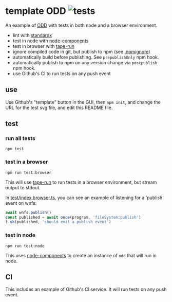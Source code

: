 # template ODD ![tests](https://github.com/nichoth/template-odd/actions/workflows/nodejs.yml/badge.svg)

An example of [ODD](https://github.com/oddsdk/ts-odd) with tests in both node and a browser environment.

* lint with [standardx](https://github.com/standard/standardx)
* test in node with [node-components](https://github.com/ssc-hermes/node-components)
* test in browser with [tape-run](https://github.com/juliangruber/tape-run)
* ignore compiled code in git, but publish to npm (see [.npmignore](.npmignore))
* automatically build before publishing. See `prepublishOnly` npm hook.
* automatically publish to npm on any version change via `postpublish` npm hook.
* use Github's CI to run tests on any push event

## use
Use Github's "template" button in the GUI, then `npm init`, and change the URL for the test svg file, and edit this README file.

## test

### run all tests
```
npm test
```

### test in a browser
```
npm run test:browser
```
This will use [tape-run](https://github.com/juliangruber/tape-run) to run tests in a browser environment, but stream output to stdout.

In [test/index.browser.ts](test/index.browser.ts), you can see an example of listening for a 'publish' event on wnfs:

```js
await wnfs.publish()
const published = await once(program, 'fileSystem:publish')
t.ok(published, 'should emit a publish event')
```

### test in node
```
npm run test:node
```
This uses [node-components](https://github.com/ssc-hermes/node-components) to create an instance of `odd` that will run in node.

## CI
This includes an example of Github's CI service. It will run tests on any push event.
